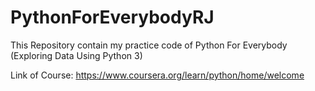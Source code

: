 # PythonForEverybodyRJ
This Repository contain my practice code of Python For Everybody (Exploring Data Using Python 3)

Link of Course: https://www.coursera.org/learn/python/home/welcome
